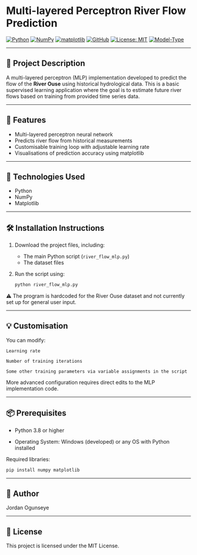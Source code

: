 # Multi-layered Perceptron River Flow Prediction

[![Python](https://img.shields.io/badge/Python-3.8%2B-blue?logo=python)](https://www.python.org/)
[![NumPy](https://img.shields.io/badge/Library-NumPy-013243?logo=numpy)](https://numpy.org/)
[![matplotlib](https://img.shields.io/badge/Library-Matplotlib-FF4088?logo=matplotlib)](https://matplotlib.org/)
[![GitHub](https://img.shields.io/badge/Repo-GitHub-181717?logo=github)](https://github.com/yourusername/river-flow-prediction)
[![License: MIT](https://img.shields.io/badge/License-MIT-yellow.svg)](LICENSE)
[![Model-Type](https://img.shields.io/badge/Model-MLP-lightgrey)](#)

---

## 📖 Project Description

A multi-layered perceptron (MLP) implementation developed to predict the flow of the **River Ouse** using historical hydrological data. This is a basic supervised learning application where the goal is to estimate future river flows based on training from provided time series data.

---

## 🚀 Features

- Multi-layered perceptron neural network
- Predicts river flow from historical measurements
- Customisable training loop with adjustable learning rate
- Visualisations of prediction accuracy using matplotlib

---

## 🧰 Technologies Used

- Python
- NumPy
- Matplotlib

---

## 🛠️ Installation Instructions

1. Download the project files, including:
   - The main Python script (`river_flow_mlp.py`)
   - The dataset files

2. Run the script using:
   ```bash
   python river_flow_mlp.py
   
⚠️ The program is hardcoded for the River Ouse dataset and not currently set up for general user input.

---

## 💡 Customisation

You can modify:

    Learning rate

    Number of training iterations

    Some other training parameters via variable assignments in the script

More advanced configuration requires direct edits to the MLP implementation code.

---

## 📦 Prerequisites

  - Python 3.8 or higher

  - Operating System: Windows (developed) or any OS with Python installed

Required libraries:
```bash
pip install numpy matplotlib
```

---

## 👤 Author

Jordan Ogunseye

---

## 📝 License

This project is licensed under the MIT License.

